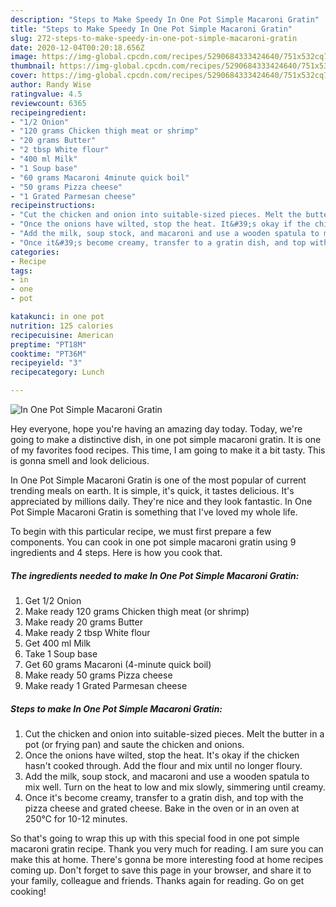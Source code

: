 ```yaml
---
description: "Steps to Make Speedy In One Pot Simple Macaroni Gratin"
title: "Steps to Make Speedy In One Pot Simple Macaroni Gratin"
slug: 272-steps-to-make-speedy-in-one-pot-simple-macaroni-gratin
date: 2020-12-04T00:20:18.656Z
image: https://img-global.cpcdn.com/recipes/5290684333424640/751x532cq70/in-one-pot-simple-macaroni-gratin-recipe-main-photo.jpg
thumbnail: https://img-global.cpcdn.com/recipes/5290684333424640/751x532cq70/in-one-pot-simple-macaroni-gratin-recipe-main-photo.jpg
cover: https://img-global.cpcdn.com/recipes/5290684333424640/751x532cq70/in-one-pot-simple-macaroni-gratin-recipe-main-photo.jpg
author: Randy Wise
ratingvalue: 4.5
reviewcount: 6365
recipeingredient:
- "1/2 Onion"
- "120 grams Chicken thigh meat or shrimp"
- "20 grams Butter"
- "2 tbsp White flour"
- "400 ml Milk"
- "1 Soup base"
- "60 grams Macaroni 4minute quick boil"
- "50 grams Pizza cheese"
- "1 Grated Parmesan cheese"
recipeinstructions:
- "Cut the chicken and onion into suitable-sized pieces. Melt the butter in a pot (or frying pan) and saute the chicken and onions."
- "Once the onions have wilted, stop the heat. It&#39;s okay if the chicken hasn&#39;t cooked through. Add the flour and mix until no longer floury."
- "Add the milk, soup stock, and macaroni and use a wooden spatula to mix well. Turn on the heat to low and mix slowly, simmering until creamy."
- "Once it&#39;s become creamy, transfer to a gratin dish, and top with the pizza cheese and grated cheese. Bake in the oven or in an oven at 250℃ for 10-12 minutes."
categories:
- Recipe
tags:
- in
- one
- pot

katakunci: in one pot 
nutrition: 125 calories
recipecuisine: American
preptime: "PT18M"
cooktime: "PT36M"
recipeyield: "3"
recipecategory: Lunch

---
```



![In One Pot Simple Macaroni Gratin](https://img-global.cpcdn.com/recipes/5290684333424640/751x532cq70/in-one-pot-simple-macaroni-gratin-recipe-main-photo.jpg)

Hey everyone, hope you're having an amazing day today. Today, we're going to make a distinctive dish, in one pot simple macaroni gratin. It is one of my favorites food recipes. This time, I am going to make it a bit tasty. This is gonna smell and look delicious.



In One Pot Simple Macaroni Gratin is one of the most popular of current trending meals on earth. It is simple, it's quick, it tastes delicious. It's appreciated by millions daily. They're nice and they look fantastic. In One Pot Simple Macaroni Gratin is something that I've loved my whole life.


To begin with this particular recipe, we must first prepare a few components. You can cook in one pot simple macaroni gratin using 9 ingredients and 4 steps. Here is how you cook that.

<!--inarticleads1-->

##### The ingredients needed to make In One Pot Simple Macaroni Gratin:

1. Get 1/2 Onion
1. Make ready 120 grams Chicken thigh meat (or shrimp)
1. Make ready 20 grams Butter
1. Make ready 2 tbsp White flour
1. Get 400 ml Milk
1. Take 1 Soup base
1. Get 60 grams Macaroni (4-minute quick boil)
1. Make ready 50 grams Pizza cheese
1. Make ready 1 Grated Parmesan cheese




<!--inarticleads2-->

##### Steps to make In One Pot Simple Macaroni Gratin:

1. Cut the chicken and onion into suitable-sized pieces. Melt the butter in a pot (or frying pan) and saute the chicken and onions.
1. Once the onions have wilted, stop the heat. It&#39;s okay if the chicken hasn&#39;t cooked through. Add the flour and mix until no longer floury.
1. Add the milk, soup stock, and macaroni and use a wooden spatula to mix well. Turn on the heat to low and mix slowly, simmering until creamy.
1. Once it&#39;s become creamy, transfer to a gratin dish, and top with the pizza cheese and grated cheese. Bake in the oven or in an oven at 250℃ for 10-12 minutes.




So that's going to wrap this up with this special food in one pot simple macaroni gratin recipe. Thank you very much for reading. I am sure you can make this at home. There's gonna be more interesting food at home recipes coming up. Don't forget to save this page in your browser, and share it to your family, colleague and friends. Thanks again for reading. Go on get cooking!
